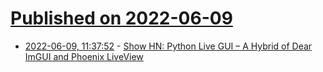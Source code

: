 # [Published on 2022-06-09](index.md)

* [2022-06-09, 11:37:52](https://news.ycombinator.com/item?id=31679945) - [Show HN: Python Live GUI – A Hybrid of Dear ImGUI and Phoenix LiveView](https://gitlab.com/BenWiser/python-live-gui)
